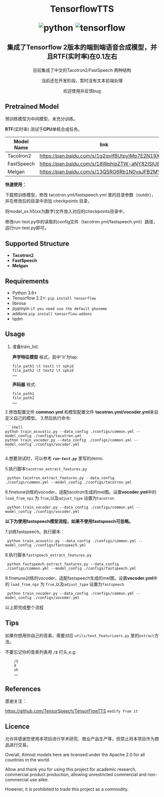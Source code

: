 <h1 align="center">
<p>TensorflowTTS</p>
<p align="center">
<img alt="python" src="https://img.shields.io/badge/python-%3E%3D3.6-blue">
<img alt="tensorflow" src="https://img.shields.io/badge/tensorflow-%3E%3D2.2.0-orange">
</p>
</h1>
<h2 align="center">
<p>集成了Tensorflow 2版本的端到端语音合成模型，并且RTF(实时率)在0.1左右</p>
</h2>
<p align="center">
目前集成了中文的Tacotron2/FastSpeech 两种结构
</p>
<p align="center">
当前还在开发阶段，暂时没有文本前端处理
</p>
<p align="center">
欢迎使用并反馈bug


## Pretrained Model

预训练模型为中间模型，未充分训练。

**RTF**(实时率) 测试于**CPU**单核合成任务。 


Model Name| link                                          |code       |Params Size|RTF|
----------|-----------------------------------------------|-----------|---------|-----|
Tacotron2|https://pan.baidu.com/s/1g2qvifBUtpyIMp7E2N19Xw|wfwv| 34M|0.114|
FastSpeech|https://pan.baidu.com/s/18WphipZTW-aNY82ISlU8Nw|tjru| 28M|0.056|
Melgan|https://pan.baidu.com/s/13QSRG6Rb1N0vaJFB2MYiGg|r6e3|24M|0.02|


**快速使用：**

下载预训练模型，修改 tacotron.yml/fastspeech.yml 里的目录参数（outdir），并在修改后的目录中添加 checkpoints 目录，

将model_xx.h5(xx为数字)文件放入对应的checkpoints目录中，

修改run-test.py中的读取的config文件（tacotron.yml/fastspeech.yml）路径，运行run-test.py即可。


## Supported Structure
-  **Tacotron2**
-  **FastSpeech**
-  **Melgan**


## Requirements

-   Python 3.6+
-   Tensorflow 2.2+: `pip install tensorflow`
-   librosa
-   pypinyin `if you need use the default phoneme`
-   addons `pip install tensorflow-addons`
-   tqdm

## Usage

1. 准备train_list.


    **声学特征模型** 格式，其中'\t'为tap:

    ```text
    file_path1 \t text1 \t spkid
    file_path2 \t text2 \t spkid
    ……
    ```

    **声码器** 格式:
    ```text
    file_path1
    file_path2
    ……
    ```

        
2.修改配置文件 **common.yml** 和模型配置文件 **tacotron.yml/vocoder.yml**来自定义自己的模型。
3.然后执行命令:
  
    ```shell
    python train_acoustic.py --data_config ./configs/common.yml --model_config ./configs/tacotron.yml
    python train_vocoder.py --data_config ./configs/common.yml --model_config ./configs/vocoder.yml
    ```
  
4.想要测试时，可以参考 **_`run-test.py`_** 里写的demo.


5.执行脚本`tacotron_extract_features.py`
   ```shell
    python tacotron_extract_features.py --data_config ./configs/common.yml --model_config ./configs/tacotron.yml
   ```
6.finetune训练的vocoder，适配tacotron生成的mel图。设置**vocoder.yml**中的 `load_from_npz` 为 `True`,以及`adjust_type` 设置为`tacotron`
   ```shell 
    python train_vocoder.py --data_config ./configs/common.yml --model_config ./configs/vocoder.yml
   ```

**以下为使用fastspeech模型流程，如果不使用fastspeech可忽略。**

7.训练fastspeech。执行脚本：
   ```shell
    python train_acoustic.py --data_config ./configs/common.yml --model_config ./configs/fastspeech.yml
   ```
8.执行脚本`fastspeech_extract_features.py`
   ```shell
    python fastspeech_extract_features.py --data_config ./configs/common.yml --model_config ./configs/fastspeech.yml
   ```
9.finetune训练的vocoder，适配fastspeech生成的mel图。设置**vocoder.yml**中的 `load_from_npz` 为 `True`,以及`adjust_type` 设置为`fastspeech`
   ```shell 
    python train_vocoder.py --data_config ./configs/common.yml --model_config ./configs/vocoder.yml
   ```
以上即完成整个流程

## Tips
如果你想用你自己的音素，需要对应 `utils/text_featurizers.py` 里的`extract`方法。

不要忘记你的音素列表用 **_`/S`_** 打头,e.g:

        
        /S
        d
        sh
        ……


## References

感谢关注：


https://github.com/TensorSpeech/TensorFlowTTS `modify from it`


## Licence

允许并感谢您使用本项目进行学术研究、商业产品生产等，但禁止将本项目作为商品进行交易。

Overall, Almost models here are licensed under the Apache 2.0 for all countries in the world.

Allow and thank you for using this project for academic research, commercial product production, allowing unrestricted commercial and non-commercial use alike. 

However, it is prohibited to trade this project as a commodity.
